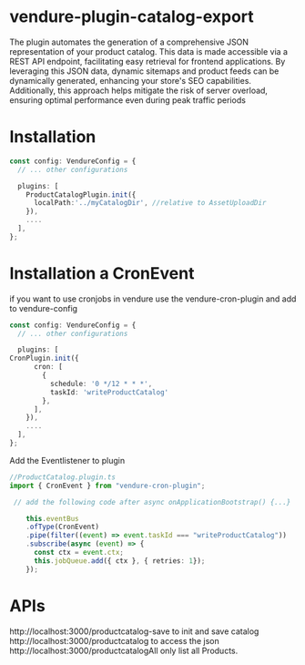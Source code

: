 # vendure-plugin-catalog-export
The plugin automates the generation of a comprehensive JSON representation of your product catalog. This data is made accessible via a REST API endpoint, facilitating easy retrieval for frontend applications. By leveraging this JSON data, dynamic sitemaps and product feeds can be dynamically generated, enhancing your store's SEO capabilities. Additionally, this approach helps mitigate the risk of server overload, ensuring optimal performance even during peak traffic periods


# Installation

```typescript
const config: VendureConfig = {
  // ... other configurations

  plugins: [
    ProductCatalogPlugin.init({
      localPath:'../myCatalogDir', //relative to AssetUploadDir
    }),
    ....
  ],
};
```

# Installation a CronEvent
if you want to use cronjobs in vendure use the vendure-cron-plugin and add to vendure-config

```typescript
const config: VendureConfig = {
  // ... other configurations

  plugins: [
CronPlugin.init({
      cron: [
        {
          schedule: '0 */12 * * *',
          taskId: 'writeProductCatalog'  
        },
      ],
    }),
    ....
  ],
};
```
Add the Eventlistener to plugin
```typescript
//ProductCatalog.plugin.ts
import { CronEvent } from "vendure-cron-plugin";

 // add the following code after async onApplicationBootstrap() {...}

    this.eventBus
    .ofType(CronEvent)
    .pipe(filter((event) => event.taskId === "writeProductCatalog"))
    .subscribe(async (event) => {
      const ctx = event.ctx;
      this.jobQueue.add({ ctx }, { retries: 1});
    });
```

# APIs
http://localhost:3000/productcatalog-save to init and save catalog  
http://localhost:3000/productcatalog to access the json  
http://localhost:3000/productcatalogAll only list all Products. 




